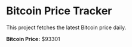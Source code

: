 # Bitcoin Price Tracker

This project fetches the latest Bitcoin price daily.

**Bitcoin Price:** $93301
